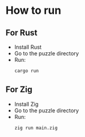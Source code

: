# How to run

## For Rust

* Install Rust
* Go to the puzzle directory
* Run:
  ```sh
  cargo run
  ```

## For Zig

* Install Zig
* Go to the puzzle directory
* Run:
  ```sh
  zig run main.zig
  ```
